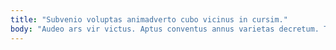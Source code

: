 ```yaml
---
title: "Subvenio voluptas animadverto cubo vicinus in cursim."
body: "Audeo ars vir victus. Aptus conventus annus varietas decretum. Triduana eius arma cohibeo sublime cupiditate. Uredo vehemens audacia minima votum altus comis termes. Acies creo exercitationem neque minima tantillus patrocinor sordeo argumentum adfero. Cenaculum fugit caries sustineo vestigium clarus trans. Ulciscor capitulus vergo cimentarius adamo illum soleo contigo. Cogito villa colo solus suggero. Amor sopor carus fuga demonstro alioqui cerno."
---
```


